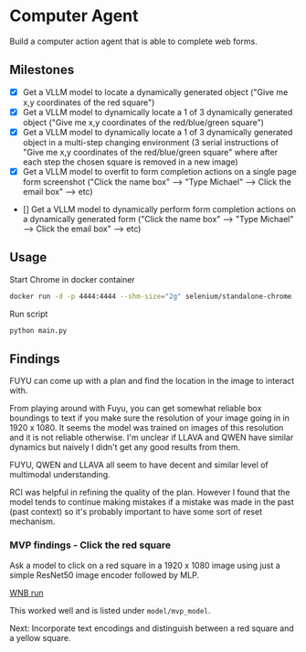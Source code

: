 # Computer Agent

Build a computer action agent that is able to complete web forms.

## Milestones
- [x] Get a VLLM model to locate a dynamically generated object ("Give me x,y coordinates of the red square")
- [x] Get a VLLM model to dynamically locate a 1 of 3 dynamically generated object ("Give me x,y coordinates of the red/blue/green square")
- [x] Get a VLLM model to dynamically locate a 1 of 3 dynamically generated object in a multi-step changing environment (3 serial instructions of "Give me x,y coordinates of the red/blue/green square" where after each step the chosen square is removed in a new image)
- [x] Get a VLLM model to overfit to form completion actions on a single page form screenshot ("Click the name box" --> "Type Michael" --> Click the email box" --> etc)
- [] Get a VLLM model to dynamically perform form completion actions on a dynamically generated form ("Click the name box" --> "Type Michael" --> Click the email box" --> etc)

## Usage

Start Chrome in docker container
```bash
docker run -d -p 4444:4444 --shm-size="2g" selenium/standalone-chrome
```

Run script
```bash
python main.py
```

## Findings

FUYU can come up with a plan and find the location in the image to interact with.

From playing around with Fuyu, you can get somewhat reliable box boundings to text if you make sure the resolution of your image going in in 1920 x 1080. It seems the model was trained on images of this resolution and it is not reliable otherwise. I'm unclear if LLAVA and QWEN have similar dynamics but naively I didn't get any good results from them.

FUYU, QWEN and LLAVA all seem to have decent and similar level of multimodal understanding.

RCI was helpful in refining the quality of the plan. However I found that the model tends to continue making mistakes if a mistake was made in the past (past context) so it's probably important to have some sort of reset mechanism.

### MVP findings - Click the red square

Ask a model to click on a red square in a 1920 x 1080 image using just a simple ResNet50 image encoder followed by MLP.

[WNB run](https://wandb.ai/michaelliangaus/huggingface/runs/6562wtuh)

This worked well and is listed under `model/mvp_model`.

Next: Incorporate text encodings and distinguish between a red square and a yellow square.


